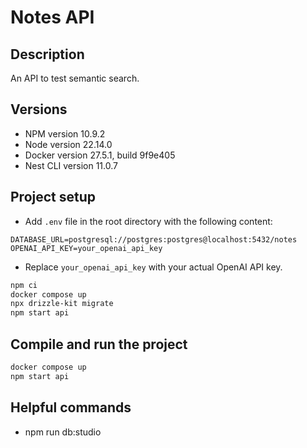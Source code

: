 # Notes API

## Description

An API to test semantic search.

## Versions

- NPM version 10.9.2
- Node version 22.14.0
- Docker version 27.5.1, build 9f9e405
- Nest CLI version 11.0.7

## Project setup

- Add `.env` file in the root directory with the following content:

```dotenv
DATABASE_URL=postgresql://postgres:postgres@localhost:5432/notes
OPENAI_API_KEY=your_openai_api_key
```

- Replace `your_openai_api_key` with your actual OpenAI API key.

```bash
npm ci
docker compose up
npx drizzle-kit migrate
npm start api
```

## Compile and run the project

```bash
docker compose up
npm start api
```

## Helpful commands

- npm run db:studio
